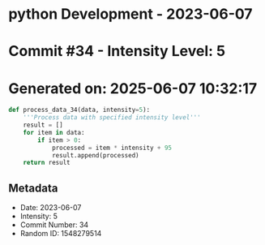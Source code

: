 ﻿# python Development - 2023-06-07
# Commit #34 - Intensity Level: 5
# Generated on: 2025-06-07 10:32:17
```python
def process_data_34(data, intensity=5):
    '''Process data with specified intensity level'''
    result = []
    for item in data:
        if item > 0:
            processed = item * intensity + 95
            result.append(processed)
    return result
```
## Metadata
- Date: 2023-06-07
- Intensity: 5
- Commit Number: 34
- Random ID: 1548279514
